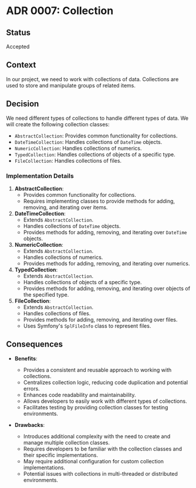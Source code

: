 # ADR 0007: Collection

## Status
Accepted

## Context
In our project, we need to work with collections of data. Collections are used to store and manipulate groups of related items.

## Decision
We need different types of collections to handle different types of data. We will create the following collection classes:
- `AbstractCollection`: Provides common functionality for collections.
- `DateTimeCollection`: Handles collections of `DateTime` objects.
- `NumericCollection`: Handles collections of numerics.
- `TypedCollection`: Handles collections of objects of a specific type.
- `FileCollection`: Handles collections of files.

### Implementation Details

1. **AbstractCollection**:
    - Provides common functionality for collections.
    - Requires implementing classes to provide methods for adding, removing, and iterating over items.
2. **DateTimeCollection**:
    - Extends `AbstractCollection`.
    - Handles collections of `DateTime` objects.
    - Provides methods for adding, removing, and iterating over `DateTime` objects.
3. **NumericCollection**:
    - Extends `AbstractCollection`.
    - Handles collections of numerics.
    - Provides methods for adding, removing, and iterating over numerics.
4. **TypedCollection**:
    - Extends `AbstractCollection`.
    - Handles collections of objects of a specific type.
    - Provides methods for adding, removing, and iterating over objects of the specified type.
5. **FileCollection**:
    - Extends `AbstractCollection`.
    - Handles collections of files.
    - Provides methods for adding, removing, and iterating over files.
    - Uses Symfony's `SplFileInfo` class to represent files.

## Consequences
- **Benefits**:
    - Provides a consistent and reusable approach to working with collections.
    - Centralizes collection logic, reducing code duplication and potential errors.
    - Enhances code readability and maintainability.
    - Allows developers to easily work with different types of collections.
    - Facilitates testing by providing collection classes for testing environments.

- **Drawbacks**:
    - Introduces additional complexity with the need to create and manage multiple collection classes.
    - Requires developers to be familiar with the collection classes and their specific implementations.
    - May require additional configuration for custom collection implementations.
    - Potential issues with collections in multi-threaded or distributed environments.
